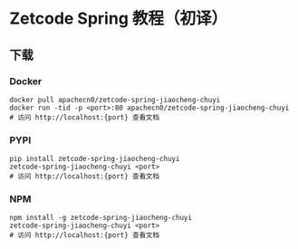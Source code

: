 # Zetcode Spring 教程（初译）

## 下载

### Docker

```
docker pull apachecn0/zetcode-spring-jiaocheng-chuyi
docker run -tid -p <port>:80 apachecn0/zetcode-spring-jiaocheng-chuyi
# 访问 http://localhost:{port} 查看文档
```

### PYPI

```
pip install zetcode-spring-jiaocheng-chuyi
zetcode-spring-jiaocheng-chuyi <port>
# 访问 http://localhost:{port} 查看文档
```

### NPM

```
npm install -g zetcode-spring-jiaocheng-chuyi
zetcode-spring-jiaocheng-chuyi <port>
# 访问 http://localhost:{port} 查看文档
```